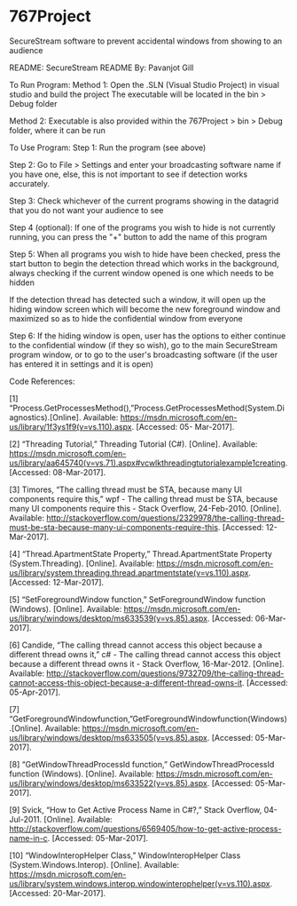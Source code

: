# 767Project
SecureStream software to prevent accidental windows from showing to an audience


README:
SecureStream README
By: Pavanjot Gill

To Run Program:
Method 1:
Open the .SLN (Visual Studio Project) in visual studio and build the project
The executable will be located in the bin > Debug folder

Method 2:
Executable is also provided within the 767Project > bin > Debug folder, where it can be run


To Use Program:
Step 1: Run the program (see above)

Step 2: Go to File > Settings and enter your broadcasting software name if you have one, else, this is not important to see if detection works accurately.

Step 3: Check whichever of the current programs showing in the datagrid that you do not want your audience to see

Step 4 (optional): If one of the programs you wish to hide is not currently running, you can press the "+" button to add the name of this program

Step 5: When all programs you wish to hide have been checked, press the start button to begin the detection thread which works in the background, always checking if the current window opened is one which needs to be hidden

If the detection thread has detected such a window, it will open up the hiding window screen which will become the new foreground window and maximized so as to hide the confidential window from everyone

Step 6: If the hiding window is open, user has the options to either continue to the confidential window (if they so wish), go to the main SecureStream program window, or to go to the user's broadcasting software (if the user has entered it in settings and it is open)



Code References:

[1] “Process.GetProcessesMethod(),”Process.GetProcessesMethod(System.Diagnostics).[Online]. Available: https://msdn.microsoft.com/en-us/library/1f3ys1f9(v=vs.110).aspx. [Accessed: 05- Mar-2017]. 

[2] “Threading Tutorial,” Threading Tutorial (C#). [Online]. Available: https://msdn.microsoft.com/en-us/library/aa645740(v=vs.71).aspx#vcwlkthreadingtutorialexample1creating. [Accessed: 08-Mar-2017].

[3] Timores, “The calling thread must be STA, because many UI components require this,” wpf - The calling thread must be STA, because many UI components require this - Stack Overflow, 24-Feb-2010. [Online]. Available: http://stackoverflow.com/questions/2329978/the-calling-thread-must-be-sta-because-many-ui-components-require-this. [Accessed: 12-Mar-2017].

[4] “Thread.ApartmentState Property,” Thread.ApartmentState Property (System.Threading). [Online]. Available: https://msdn.microsoft.com/en-us/library/system.threading.thread.apartmentstate(v=vs.110).aspx. [Accessed: 12-Mar-2017].

[5] “SetForegroundWindow function,” SetForegroundWindow function (Windows). [Online]. Available: https://msdn.microsoft.com/en-us/library/windows/desktop/ms633539(v=vs.85).aspx. [Accessed: 06-Mar-2017].

[6] Candide, “The calling thread cannot access this object because a different thread owns it,” c# - The calling thread cannot access this object because a different thread owns it - Stack Overflow, 16-Mar-2012. [Online]. Available: http://stackoverflow.com/questions/9732709/the-calling-thread-cannot-access-this-object-because-a-different-thread-owns-it. [Accessed: 05-Apr-2017].

[7] “GetForegroundWindowfunction,”GetForegroundWindowfunction(Windows).[Online]. Available: https://msdn.microsoft.com/en-us/library/windows/desktop/ms633505(v=vs.85).aspx. [Accessed: 05-Mar-2017]. 

[8] “GetWindowThreadProcessId function,” GetWindowThreadProcessId function (Windows). [Online]. Available: https://msdn.microsoft.com/en-us/library/windows/desktop/ms633522(v=vs.85).aspx. [Accessed: 05-Mar-2017].

[9] Svick, “How to Get Active Process Name in C#?,” Stack Overflow, 04-Jul-2011. [Online]. Available: http://stackoverflow.com/questions/6569405/how-to-get-active-process-name-in-c. [Accessed: 05-Mar-2017].

[10] “WindowInteropHelper Class,” WindowInteropHelper Class (System.Windows.Interop). [Online]. Available: https://msdn.microsoft.com/en-us/library/system.windows.interop.windowinterophelper(v=vs.110).aspx. [Accessed: 20-Mar-2017].
